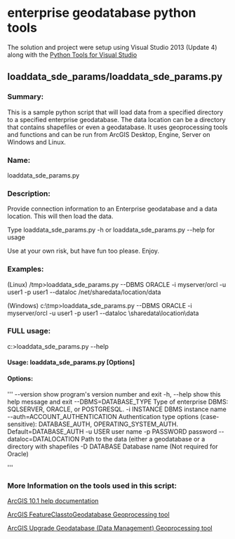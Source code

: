 enterprise geodatabase python tools
========================

The solution and project were setup using Visual Studio 2013 (Update 4) along with the [Python Tools for Visual Studio](http://pytools.codeplex.com/)


loaddata_sde_params/loaddata_sde_params.py
-------

### Summary: 
This is a sample python script that will load data from a specified directory to a specified enterprise geodatabase. The data location can be a directory that contains shapefiles or even a geodatabase. It uses geoprocessing tools and functions and can be run from ArcGIS Desktop, Engine, Server on Windows and Linux. 

### Name: 
loaddata_sde_params.py
### Description: 
Provide connection information to an Enterprise geodatabase and a data location. This will then load the data.

Type loaddata_sde_params.py -h or loaddata_sde_params.py --help for usage

Use at your own risk, but have fun too please. Enjoy.

### Examples:

(Linux)
/tmp>loaddata_sde_params.py --DBMS ORACLE -i myserver/orcl -u user1 -p user1 --dataloc /net/sharedata/location/data

(Windows)
c:\tmp>loaddata_sde_params.py --DBMS ORACLE -i myserver/orcl -u user1 -p user1 --dataloc \\sharedata\location\data

### FULL usage:

c:\>loaddata_sde_params.py --help

#### Usage: loaddata_sde_params.py [Options]

#### Options:
'''
  --version             show program's version number and exit
  -h, --help            show this help message and exit
  --DBMS=DATABASE_TYPE  Type of enterprise DBMS: SQLSERVER, ORACLE, or
                        POSTGRESQL.
  -i INSTANCE           DBMS instance name
  --auth=ACCOUNT_AUTHENTICATION
                        Authentication type options (case-sensitive):
                        DATABASE_AUTH, OPERATING_SYSTEM_AUTH.
                        Default=DATABASE_AUTH
  -u USER               user name
  -p PASSWORD           password
  --dataloc=DATALOCATION
                        Path to the data (either a geodatabase or a directory
                        with shapefiles
  -D DATABASE           Database name (Not required for Oracle)

'''

### More Information on the tools used in this script:
[ArcGIS 10.1 help documentation](http://resources.arcgis.com/en/help/main/10.1/00qn/00qn0000001p000000.htm)

[ArcGIS FeatureClasstoGeodatabase Geoprocessing tool](http://resources.arcgis.com/en/help/main/10.1/index.html#/Feature_Class_To_Geodatabase/001200000021000000/)

[ArcGIS Upgrade Geodatabase (Data Management) Geoprocessing tool](http://resources.arcgis.com/en/help/main/10.1/0017/0017000000q7000000.htm)